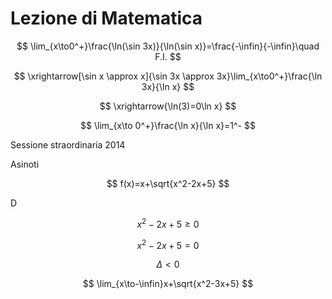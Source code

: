 # Lezione di Matematica

$$
\lim_{x\to0^+}\frac{\ln(\sin 3x)}{\ln(\sin x)}=\frac{-\infin}{-\infin}\quad F.I.
$$


$$
\xrightarrow[\sin x \approx x]{\sin 3x \approx 3x}\lim_{x\to0^+}\frac{\ln 3x}{\ln x}
$$

$$
\xrightarrow{\ln(3)=0\ln x}
$$

$$
\lim_{x\to 0^+}\frac{\ln x}{\ln x}=1^-
$$

Sessione straordinaria 2014

Asinoti

$$
f(x)=x+\sqrt{x^2-2x+5}
$$

D

$$
x^2-2x+5 \ge 0
$$

$$
x^2-2x+5=0
$$

$$
\Delta < 0
$$

$$
\lim_{x\to-\infin}x+\sqrt{x^2-3x+5}
$$


<!--stackedit_data:
eyJoaXN0b3J5IjpbLTE4MTk5NjM4ODcsNTY2MjQ2MDE3LDkxMT
Q5MDY4XX0=
-->
